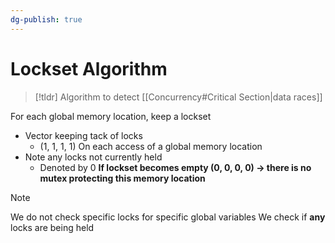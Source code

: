 ```yaml
---
dg-publish: true
---
```

# Lockset Algorithm

> [!tldr] Algorithm to detect [[Concurrency#Critical Section|data races]] 

For each global memory location, keep a lockset
* Vector keeping tack of locks
	* (1, 1, 1, 1)
On each access of a global memory location
* Note any locks not currently held
	* Denoted by 0
**If lockset becomes empty (0, 0, 0, 0) → there is no mutex protecting this memory location**

> [!NOTE]
> We do not check specific locks for specific global variables
> We check if **any** locks are being held




